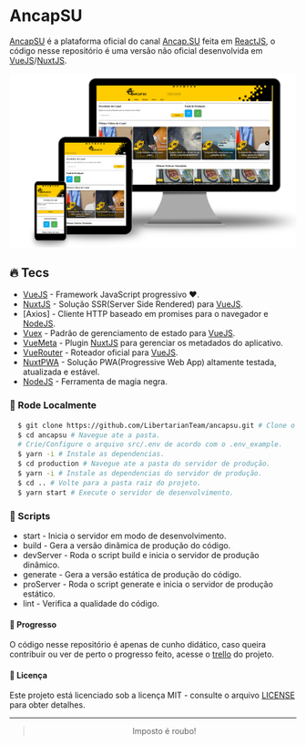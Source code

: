 # AncapSU

[AncapSU] é a plataforma oficial do canal [Ancap.SU] feita em [ReactJS], o código nesse repositório é uma versão não oficial desenvolvida em [VueJS]/[NuxtJS].

![Preview][preview]

## :fire: Tecs

- [VueJS] - Framework JavaScript progressivo ❤️.
- [NuxtJS] - Solução SSR(Server Side Rendered) para [VueJS].
- [Axios] - Cliente HTTP baseado em promises para o navegador e [NodeJS].
- [Vuex] - Padrão de gerenciamento de estado para [VueJS].
- [VueMeta] - Plugin [NuxtJS] para gerenciar os metadados do aplicativo.
- [VueRouter] - Roteador oficial para [VueJS].
- [NuxtPWA] - Solução PWA(Progressive Web App) altamente testada, atualizada e estável.
- [NodeJS] - Ferramenta de magia negra.

### :wrench: Rode Localmente

```bash
  $ git clone https://github.com/LibertarianTeam/ancapsu.git # Clone o repositório.
  $ cd ancapsu # Navegue ate a pasta.
  # Crie/Configure o arquivo src/.env de acordo com o .env_example.
  $ yarn -i # Instale as dependencias.
  $ cd production # Navegue ate a pasta do servidor de produção.
  $ yarn -i # Instale as dependencias do servidor de produção.
  $ cd .. # Volte para a pasta raiz do projeto.
  $ yarn start # Execute o servidor de desenvolvimento.
```

### :scroll: Scripts

- start - Inicia o servidor em modo de desenvolvimento.
- build - Gera a versão dinâmica de produção do código.
- devServer - Roda o script build e inicia o servidor de produção dinâmico.
- generate - Gera a versão estática de produção do código.
- proServer - Roda o script generate e inicia o servidor de produção estático.
- lint - Verifica a qualidade do código.

#### :muscle: Progresso

O código nesse repositório é apenas de cunho didático, caso queira contribuir ou ver de perto o progresso feito, acesse o [trello] do projeto.

#### :memo: Licença

Este projeto está licenciado sob a licença MIT - consulte o arquivo [LICENSE] para obter detalhes.

---

<div align="center">

> Imposto é roubo!

</div>

<!-- Links -->

[ancapsu]: https://ancap.su
[ancap.su]: https://www.youtube.com/ancapsu
[trello]: https://trello.com/b/eOBZHJ5j/ancapsu
[paulloclara]: https://github.com/PaulloClara
[vuejs]: https://vuejs.org
[nuxtjs]: https://nuxtjs.org
[vuex]: https://vuex.vuejs.org
[vuemeta]: https://github.com/nuxt/vue-meta
[nodejs]: https://nodejs.org/en
[vuerouter]: https://router.vuejs.org
[nuxtpwa]: https://pwa.nuxtjs.org
[reactjs]: https://pt-br.reactjs.org
[preview]: .github/preview.svg
[license]: LICENSE
